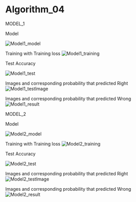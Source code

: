 # Algorithm_04
MODEL_1

Model

![Model1_model](https://user-images.githubusercontent.com/95458916/173179886-33405106-5ce5-49e0-b5f6-5cd8d8bf23e5.PNG)

Training with Training loss
![Model1_training](https://user-images.githubusercontent.com/95458916/173179892-f82e8221-1423-4d00-ac7f-8e7742341e0b.PNG)

Test Accuracy



![Model1_test](https://user-images.githubusercontent.com/95458916/173179894-122d6b6a-cf96-4fe8-816d-22592e015c39.PNG)

Images and corresponding probability that predicted Right
![Model1_testImage](https://user-images.githubusercontent.com/95458916/173180138-eb2b8e3a-0b91-471a-bc5f-72d2a5387404.PNG)

Images and corresponding probability that predicted Wrong
![Model1_result](https://user-images.githubusercontent.com/95458916/173179899-38d4157c-284c-4797-bfd2-e22043d18c98.PNG)



MODEL_2

Model

![Model2_model](https://user-images.githubusercontent.com/95458916/173180541-21cc21c5-d728-4b5f-a7ec-4c68e9d79ece.PNG)

Training with Training loss
![Model2_training](https://user-images.githubusercontent.com/95458916/173180542-28fcad3d-cdcb-4153-b964-c694945177af.PNG)

Test Accuracy



![Model2_test](https://user-images.githubusercontent.com/95458916/173180544-1e33d76e-105f-4499-93dd-b2a40b3ab17c.PNG)

Images and corresponding probability that predicted Right
![Model2_testImage](https://user-images.githubusercontent.com/95458916/173180546-c441bfb5-f245-4460-8773-57a1eabb6674.PNG)

Images and corresponding probability that predicted Wrong
![Model2_result](https://user-images.githubusercontent.com/95458916/173180549-258e1363-5579-41c3-be9f-f4f9a6717e56.PNG)





